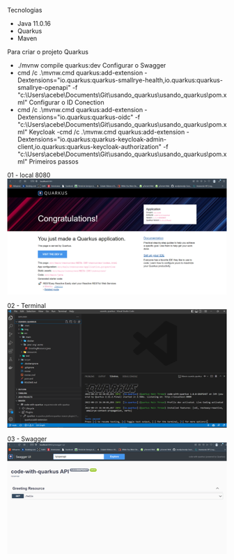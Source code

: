 Tecnologias
- Java 11.0.16
- Quarkus
- Maven

Para criar o projeto Quarkus
- ./mvnw compile quarkus:dev
Configurar o Swagger
- cmd /c .\mvnw.cmd quarkus:add-extension -Dextensions="io.quarkus:quarkus-smallrye-health,io.quarkus:quarkus-smallrye-openapi" -f "c:\Users\acebe\Documents\Git\usando_quarkus\usando_quarkus\pom.xml"
Configurar o ID Conection
- cmd /c .\mvnw.cmd quarkus:add-extension -Dextensions="io.quarkus:quarkus-oidc" -f "c:\Users\acebe\Documents\Git\usando_quarkus\usando_quarkus\pom.xml"
Keycloak
-cmd /c .\mvnw.cmd quarkus:add-extension -Dextensions="io.quarkus:quarkus-keycloak-admin-client,io.quarkus:quarkus-keycloak-authorization" -f "c:\Users\acebe\Documents\Git\usando_quarkus\usando_quarkus\pom.xml"
Primeiros passos

01 - local 8080
![alt text](https://github.com/acebeR/usando_quarkus/blob/main/img/8080%20Quarkus.PNG?raw=true)

02 - Terminal
![alt text](https://github.com/acebeR/usando_quarkus/blob/main/img/quarkus%20terminal.PNG?raw=true)

03 - Swagger
![alt text](https://github.com/acebeR/usando_quarkus/blob/main/img/configurando%20o%20swagger.PNG?raw=true)

